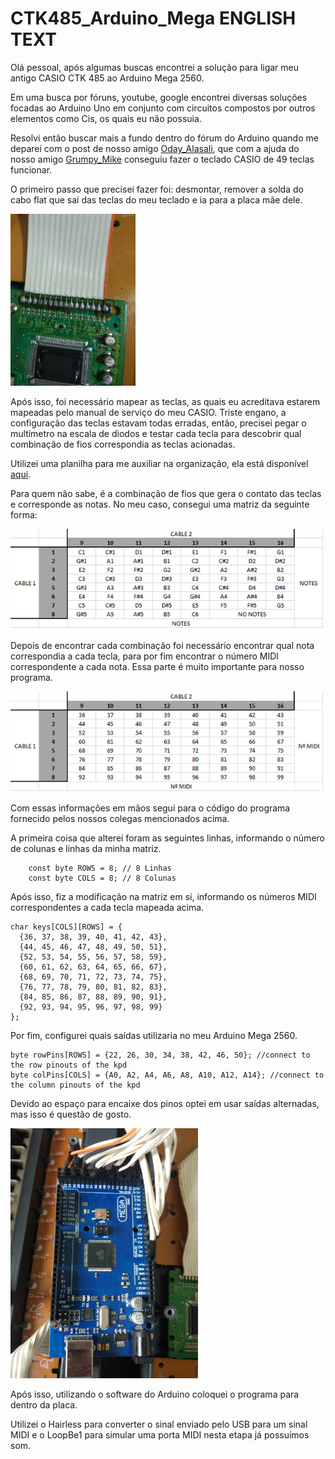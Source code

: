 # CTK485_Arduino_Mega ENGLISH TEXT

<p>Olá pessoal, após algumas buscas encontrei a solução para ligar meu antigo CASIO CTK 485 ao Arduino Mega 2560.

Em uma busca por fóruns, youtube, google encontrei diversas soluções focadas ao Arduino Uno em conjunto com circuitos compostos por outros elementos como Cis, os quais eu não possuia.

Resolvi então buscar mais a fundo dentro do fórum do Arduino quando me deparei com o post de nosso amigo <a href="https://forum.arduino.cc/index.php?action=profile">Oday_Alasali</a>, que com a ajuda do nosso amigo <a href="https://forum.arduino.cc/index.php?action=profile">Grumpy_Mike</a> conseguiu fazer o teclado CASIO de 49 teclas funcionar.

O primeiro passo que precisei fazer foi: desmontar, remover a solda do cabo flat que sai das teclas do meu teclado e ia para a placa mãe dele.</p>
 
<img src="images/img1.jpeg" alt="Imagem 01" width="200px">

<p>Após isso, foi necessário mapear as teclas, as quais eu acreditava estarem mapeadas pelo manual de serviço do meu CASIO. Triste engano, a configuração das teclas estavam todas erradas, então, precisei pegar o multímetro na escala de diodos e testar cada tecla para descobrir qual combinação de fios correspondia as teclas acionadas.

Utilizei uma planilha para me auxiliar na organização, ela está disponível <a href="doc/key_map.xlsx">aqui</a>.</p>

<p>Para quem não sabe, é a combinação de fios que gera o contato das teclas e corresponde as notas. No meu caso, consegui uma matriz da seguinte forma:</p>

<img src="images/img2.png" alt="Imagem 02" width="500px">

<p>Depois de encontrar cada combinação foi necessário encontrar qual nota correspondia a cada tecla, para por fim encontrar o número MIDI correspondente a cada nota. Essa parte é muito importante para nosso programa.
</p>

<img src="images/img3.png" alt="Imagem 03" width="500px">

<p>Com essas informações em mãos segui para o código do programa fornecido pelos nossos colegas mencionados acima.

A primeira coisa que alterei foram as seguintes linhas, informando o número de colunas e linhas da minha matriz.</p>

~~~
    const byte ROWS = 8; // 8 Linhas
    const byte COLS = 8; // 8 Colunas
~~~

<p>Após isso, fiz a modificação na matriz em si, informando os números MIDI correspondentes a cada tecla mapeada acima.</p>

~~~
char keys[COLS][ROWS] = {
  {36, 37, 38, 39, 40, 41, 42, 43},
  {44, 45, 46, 47, 48, 49, 50, 51},
  {52, 53, 54, 55, 56, 57, 58, 59},
  {60, 61, 62, 63, 64, 65, 66, 67},
  {68, 69, 70, 71, 72, 73, 74, 75},
  {76, 77, 78, 79, 80, 81, 82, 83},
  {84, 85, 86, 87, 88, 89, 90, 91},
  {92, 93, 94, 95, 96, 97, 98, 99}
};
~~~

<p>Por fim, configurei quais saídas utilizaria no meu Arduino Mega 2560.</p>

~~~
byte rowPins[ROWS] = {22, 26, 30, 34, 38, 42, 46, 50}; //connect to the row pinouts of the kpd
byte colPins[COLS] = {A0, A2, A4, A6, A8, A10, A12, A14}; //connect to the column pinouts of the kpd
~~~

<p>Devido ao espaço para encaixe dos pinos optei em usar saídas alternadas, mas isso é questão de gosto.</p>

<img src="images/img4.jpeg" alt="Imagem 04" width="300px">

<p>Após isso, utilizando o software do Arduino coloquei o programa para dentro da placa.

Utilizei o Hairless para converter o sinal enviado pelo USB para um sinal MIDI e o LoopBe1 para simular uma porta MIDI nesta etapa já possuímos som.</p>